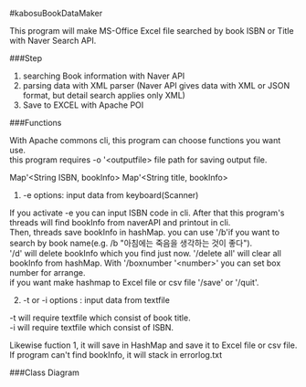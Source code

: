 #kabosuBookDataMaker 

This program will make MS-Office Excel file searched by book ISBN or Title with Naver Search API.


###Step

1. searching Book information with Naver API  
2. parsing data with XML parser (Naver API gives data with XML or JSON format, but detail search applies only XML)  
3. Save to EXCEL with Apache POI  


###Functions

With Apache commons cli, this program can choose functions you want use.  
this program requires -o '\<outputfile> file path for saving output file.  

Map'\<String ISBN, bookInfo>
Map'\<String title, bookInfo>

1. -e options: input data from keyboard(Scanner) 

If you activate -e you can input ISBN code in cli. After that this program's threads will find bookInfo from naverAPI and printout in cli.  
Then, threads save bookInfo in hashMap. you can use '/b'if you want to search by book name(e.g. /b "아침에는 죽음을 생각하는 것이 좋다").  
'/d' will delete bookInfo which you find just now. '/delete all' will clear all bookInfo from hashMap. 
With '/boxnumber '\<number>' you can set box number for arrange.  
if you want make hashmap to Excel file or csv file '/save' or '/quit'.


2. -t or -i options : input data from textfile

-t will require textfile which consist of book title.  
-i will require textfile which consist of ISBN.  

Likewise fuction 1, it will save in HashMap and save it to Excel file or csv file.  
If program can't find bookInfo, it will stack in errorlog.txt


###Class Diagram


